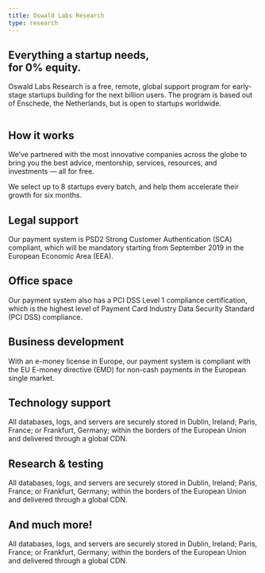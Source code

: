 ```yaml
---
title: Oswald Labs Research
type: research
---
```


<section class="hero pb-5">
    <div class="container">
        <div class="row">
            <div class="col-md-6">
				<h1>Everything a startup needs,<br>for 0% equity.</h1>
				<p class="intro-para">Oswald Labs Research is a free, remote, global support program for early-stage startups building for the next billion users. The program is based out of Enschede, the Netherlands, but is open to startups worldwide.</p>
			</div>
            <div class="col-md-6 text-right">
                <img class="hero-image-alt-2" alt="" src="/images/illustrations/research.svg">
            </div>
        </div>
    </div>
</section>
<section>
    <div class="container">
        <div class="row">
            <div class="col-md-6 mb-5">
                <h2 class="subheading">How it works</h2>
                <p>We’ve partnered with the most innovative companies across the globe to bring you the best advice, mentorship, services, resources, and investments — all for free.</p>
                <p>We select up to 8 startups every batch, and help them accelerate their growth for six months.</p>
            </div>
        </div>
        <div class="row pt-5">
            <div class="col-md-4 mb-5">
                <i class="fas fa-lock fa-2x text-muted mb-4"></i>
                <h2 class="subheading-2">Legal support</h2>
                <p>Our payment system is PSD2 Strong Customer Authentication (SCA) compliant, which will be mandatory starting from September 2019 in the European Economic Area (EEA).</p>
            </div>
            <div class="col-md-4 mb-5">
                <i class="fas fa-shield-alt fa-2x text-muted mb-4"></i>
                <h2 class="subheading-2">Office space</h2>
                <p>Our payment system also has a PCI DSS Level 1 compliance certification, which is the highest level of Payment Card Industry Data Security Standard (PCI DSS) compliance.</p>
            </div>
            <div class="col-md-4 mb-5">
                <i class="fas fa-money-bill-wave fa-2x text-muted mb-4"></i>
                <h2 class="subheading-2">Business development</h2>
                <p>With an e-money license in Europe, our payment system is compliant with the EU E-money directive (EMD) for non-cash payments in the European single market.</p>
            </div>
            <div class="col-md-4 mb-5">
                <i class="fas fa-globe-africa fa-2x text-muted mb-4"></i>
                <h2 class="subheading-2">Technology support</h2>
                <p>All databases, logs, and servers are securely stored in Dublin, Ireland; Paris, France; or Frankfurt, Germany; within the borders of the European Union and delivered through a global CDN.</p>
            </div>
            <div class="col-md-4 mb-5">
                <i class="fas fa-globe-africa fa-2x text-muted mb-4"></i>
                <h2 class="subheading-2">Research &amp; testing</h2>
                <p>All databases, logs, and servers are securely stored in Dublin, Ireland; Paris, France; or Frankfurt, Germany; within the borders of the European Union and delivered through a global CDN.</p>
            </div>
            <div class="col-md-4 mb-5">
                <i class="fas fa-globe-africa fa-2x text-muted mb-4"></i>
                <h2 class="subheading-2">And much more!</h2>
                <p>All databases, logs, and servers are securely stored in Dublin, Ireland; Paris, France; or Frankfurt, Germany; within the borders of the European Union and delivered through a global CDN.</p>
            </div>
        </div>
    </div>
</section>